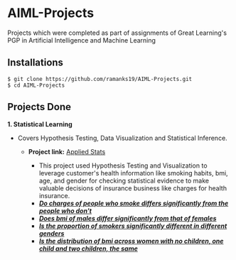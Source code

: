 # AIML-Projects
Projects which were completed as part of assignments of Great Learning's PGP in Artificial Intelligence and Machine Learning

## Installations
```
$ git clone https://github.com/ramanks19/AIML-Projects.git
$ cd AIML-Projects
```

## Projects Done
**1. Statistical Learning**
   - Covers Hypothesis Testing, Data Visualization and Statistical Inference.
      - **Project link:** [Applied Stats](https://github.com/ramanks19/AIML-Projects/blob/main/01.%20Applied%20Statistics/Project%201%20-%20Statistical%20Learning_Healthcare.ipynb)
         - This project used Hypothesis Testing and Visualization to leverage customer's health information like smoking habits, bmi, age, and gender for checking statistical evidence
           to make valuable decisions of insurance business like charges for health insurance.
         
         * ***[Do charges of people who smoke differs significantly from the people who don't](https://github.com/ramanks19/AIMLProjects/blob/main/01.%20Applied%20Statistics/images/1.%20people%20who%20smoke%20differ%20significantly%20from%20the%20people%20that%20don't.png)***
         * ***[Does bmi of males differ significantly from that of females](https://github.com/ramanks19/AIMLProjects/blob/main/01.%20Applied%20Statistics/images/2.%20bmi%20of%20males%20differ%20significantly%20from%20that%20of%20females.png)***
         * ***[Is the proportion of smokers significantly different in different genders](https://github.com/ramanks19/AIMLProjects/blob/main/01.%20Applied%20Statistics/images/3.%20proportion%20of%20smokers%20significantly%20different%20in%20different%20genders.png)***
         * ***[Is the distribution of bmi across women with no children, one child and two children, the same](https://github.com/ramanks19/AIMLProjects/blob/main/01.%20Applied%20Statistics/images/4.%20distribution%20of%20bmi%20across%20women%20with%20no%20children%2C%20one%20child%20and%20two%20children%2C%20the%20same.png)***
